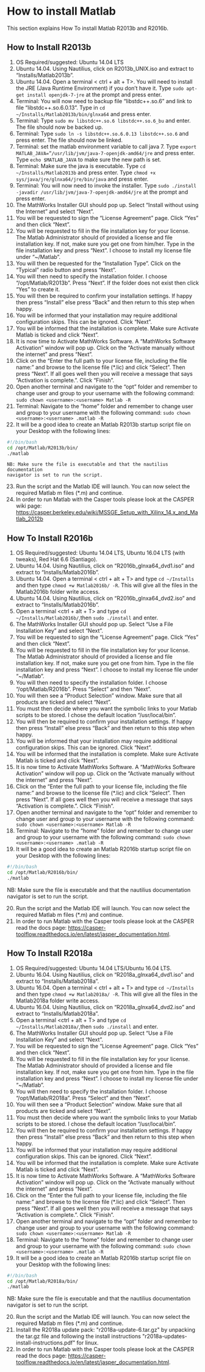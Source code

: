 # How to install Matlab 

This section explains How To install Matlab R2013b and R2016b.

## How to Install R2013b

1. OS Required/suggested: Ubuntu 14.04 LTS
2. Ubuntu 14.04. Using Nautilius, click on R2013b_UNIX.iso and extract to “Installs/Matlab2013b”.
3. Ubuntu 14.04. Open a terminal < ctrl + alt + T>. You will need to install the JRE (Java Runtime Environment) if you don’t have it. Type `​sudo apt-get install openjdk-7-jre` at the prompt and press enter.
4. Terminal: You will now need to backup file “libstdc++.so.6” and link to file “libstdc++.so.6.0.13”. Type in `​cd ~/Installs/Matlab2013b/bin/glnxa64` and press enter.
5. Terminal: Type `sudo mv libstdc++.so.6 libstdc++.so.6_bu` and enter. The file should now be backed up.
6. Terminal: Type `sudo ln -s libstdc++.so.6.0.13 libstdc++.so.6` and press enter. The file should now be linked.
7. Terminal: set the matlab environment variable to call java 7. Type `​export MATLAB_JAVA=”/usr/lib/jvm/java-7-openjdk-amd64/jre` and press enter. Type `​echo $MATLAB_JAVA` to make sure the new path is set.
8. Terminal: Make sure the java is executable. Type `​cd ~/Installs/Matlab2013b` and press enter. Type `​chmod +x sys/java/jre/glnxa64/jre/bin/java` and press enter.
9. Terminal: You will now need to invoke the installer. Type `​sudo ./install -javadir /usr/lib/jvm/java-7-openjdk-amd64/jre` at the prompt and press enter.
10. The MathWorks Installer GUI should pop up. Select “Install without using the Internet” and select “Next”.
11. You will be requested to sign the “License Agreement” page. Click “Yes” and then click “Next”.
12. You will be requested to fill in the file installation key for your license. The Matlab Administrator should of provided a license and file installation key. If not, make sure you get one from him/her. Type in the file installation key and press “Next”. I choose to install my license file under “~/Matlab”.
13. You will then be requested for the “Installation Type”. Click on the “Typical” radio button and press “Next”.
14. You will then need to specify the installation folder. I choose “/opt/Matlab/R2013b”. Press “Next”. If the folder does not exist then click “Yes” to create it.
15. You will then be required to confirm your installation settings. If happy then press “Install” else press “Back” and then return to this step when happy.
16. You will be informed that your installation may require additional configuration skips. This can be ignored. Click “Next”.
17. You will be informed that the installation is complete. Make sure Activate Matlab is ticked and click “Next”.
18. It is now time to Activate MathWorks Software. A “MathWorks Software Activation” window will pop up. Click on the “Activate manually without the internet” and press “Next”.
19. Click on the “Enter the full path to your license file, including the file name:” and browse to the license file (*.lic) and click “Select”. Then press “Next”. If all goes well then you will receive a message that says “Activation is complete.”. Click “Finish”.
20. Open another terminal and navigate to the “opt” folder and remember to change user and group to your username with the following command: `sudo chown <username>:<username> Matlab -R`
21. Terminal: Navigate to the “home” folder and remember to change user and group to your username with the following command: `sudo chown <username>:<username> .matlab -R`
22. It will be a good idea to create an Matlab R2013b startup script file on your Desktop with the following lines:
```bash
#!/bin/bash
cd /opt/Matlab/R2013b/bin/
./matlab
```
    NB: Make sure the file is executable and that the nautilius documentation
    navigator is set to run the script.

23. Run the script and the Matlab IDE will launch. You can now select the required Matlab m files (*.m) and continue.
24. In order to run Matlab with the Casper tools please look at the CASPER wiki page: https://casper.berkeley.edu/wiki/MSSGE_Setup_with_Xilinx_14.x_and_Matlab_2012b

## How To Install R2016b

1. OS Required/suggested: Ubuntu 14.04 LTS, Ubuntu 16.04 LTS (with tweaks), Red Hat 6.6 (Santiago).
2. Ubuntu 14.04. Using Nautilius, click on “R2016b_glnxa64_dvd1.iso” and extract to “Installs/Matlab2016b”.
3. Ubuntu 14.04. Open a terminal < ctrl + alt + T> and type `cd ~/Installs` and then type `chmod +w Matlab2016b/ -R`. This will give all the files in the Matlab2016b folder write access.
4. Ubuntu 14.04. Using Nautilius, click on “R2016b_glnxa64_dvd2.iso” and extract to “Installs/Matlab2016b”.
5. Open a terminal <ctrl + alt + T> and type `cd ​ ~/Installs/Matlab2016b/`,then `sudo ./install` and enter.
6. The MathWorks Installer GUI should pop up. Select “Use a File Installation Key” and select “Next”.
7. You will be requested to sign the “License Agreement” page. Click “Yes” and then click “Next”.
8. You will be requested to fill in the file installation key for your license. The Matlab Administrator should of provided a license and file installation key. If not, make sure you get one from him. Type in the file installation key and press “Next”. I choose to install my license file under “~/Matlab”.
9. You will then need to specify the installation folder. I choose “/opt/Matlab/R2016b”. Press “Select” and then “Next”.
10. You will then see a “Product Selection” window. Make sure that all products are ticked and select “Next”.
11. You must then decide where you want the symbolic links to your Matlab scripts to be stored. I chose the default location “/usr/local/bin”.
12. You will then be required to confirm your installation settings. If happy then press “Install” else press “Back” and then return to this step when happy.
13. You will be informed that your installation may require additional configuration skips. This can be ignored. Click “Next”.
14. You will be informed that the installation is complete. Make sure Activate Matlab is ticked and click “Next”.
15. It is now time to Activate MathWorks Software. A “MathWorks Software Activation” window will pop up. Click on the “Activate manually without the internet” and press “Next”.
16. Click on the “Enter the full path to your license file, including the file name:” and browse to the license file (*.lic) and click “Select”. Then press “Next”. If all goes well then you will receive a message that says “Activation is complete.”. Click “Finish”.
17. Open another terminal and navigate to the “opt” folder and remember to change user and group to your username with the following command: `​sudo chown <username>:<username> Matlab -R`
18. Terminal: Navigate to the “home” folder and remember to change user and group to your username with the following command: `sudo chown <username>:<username> .matlab -R`
19. It will be a good idea to create an Matlab R2016b startup script file on your Desktop with the following lines:
```bash
#!/bin/bash
cd /opt/Matlab/R2016b/bin/
./matlab
```
NB: Make sure the file is executable and that the nautilius documentation navigator is set to run the script.

20. Run the script and the Matlab IDE will launch. You can now select the required Matlab m files (*.m) and continue.
21. In order to run Matlab with the Casper tools please look at the CASPER read the docs page: https://casper-toolflow.readthedocs.io/en/latest/jasper_documentation.html.
## How To Install R2018a

1. OS Required/suggested: Ubuntu 14.04 LTS/Ubuntu 16.04 LTS.
2. Ubuntu 16.04. Using Nautilius, click on “R2018a_glnxa64_dvd1.iso” and extract to “Installs/Matlab2018a”.
3. Ubuntu 16.04. Open a terminal < ctrl + alt + T> and type `cd ~/Installs` and then type `chmod +w Matlab2018a/ -R`. This will give all the files in the Matlab2018a folder write access.
4. Ubuntu 16.04. Using Nautilius, click on “R2018a_glnxa64_dvd2.iso” and extract to “Installs/Matlab2018a”.
5. Open a terminal <ctrl + alt + T> and type `cd ​ ~/Installs/Matlab2018a/`,then `sudo ./install` and enter.
6. The MathWorks Installer GUI should pop up. Select “Use a File Installation Key” and select “Next”.
7. You will be requested to sign the “License Agreement” page. Click “Yes” and then click “Next”.
8. You will be requested to fill in the file installation key for your license. The Matlab Administrator should of provided a license and file installation key. If not, make sure you get one from him. Type in the file installation key and press “Next”. I choose to install my license file under “~/Matlab”.
9. You will then need to specify the installation folder. I choose “/opt/Matlab/R2018a”. Press “Select” and then “Next”.
10. You will then see a “Product Selection” window. Make sure that all products are ticked and select “Next”.
11. You must then decide where you want the symbolic links to your Matlab scripts to be stored. I chose the default location “/usr/local/bin”.
12. You will then be required to confirm your installation settings. If happy then press “Install” else press “Back” and then return to this step when happy.
13. You will be informed that your installation may require additional configuration skips. This can be ignored. Click “Next”.
14. You will be informed that the installation is complete. Make sure Activate Matlab is ticked and click “Next”.
15. It is now time to Activate MathWorks Software. A “MathWorks Software Activation” window will pop up. Click on the “Activate manually without the internet” and press “Next”.
16. Click on the “Enter the full path to your license file, including the file name:” and browse to the license file (*.lic) and click “Select”. Then press “Next”. If all goes well then you will receive a message that says “Activation is complete.”. Click “Finish”.
17. Open another terminal and navigate to the “opt” folder and remember to change user and group to your username with the following command: `​sudo chown <username>:<username> Matlab -R`
18. Terminal: Navigate to the “home” folder and remember to change user and group to your username with the following command: `sudo chown <username>:<username> .matlab -R`
19. It will be a good idea to create an Matlab R2016b startup script file on your Desktop with the following lines:
```bash
#!/bin/bash
cd /opt/Matlab/R2018a/bin/
./matlab
```
NB: Make sure the file is executable and that the nautilius documentation navigator is set to run the script.

20. Run the script and the Matlab IDE will launch. You can now select the required Matlab m files (*.m) and continue.
21. Install the R2018a update pack: "r2018a-update-6.tar.gz" by unpacking the tar.gz file and following the install instructions "r2018a-updates-install-instructions.pdf" for linux.
22. In order to run Matlab with the Casper tools please look at the CASPER read the docs page: https://casper-toolflow.readthedocs.io/en/latest/jasper_documentation.html.
